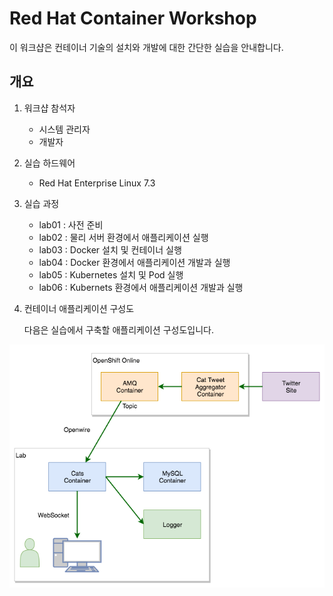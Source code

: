 # Red Hat Container Workshop

이 워크샵은 컨테이너 기술의 설치와 개발에 대한 간단한 실습을 안내합니다. 


## 개요

1. 워크샵 참석자

    * 시스템 관리자
    * 개발자 

2. 실습 하드웨어 

    * Red Hat Enterprise Linux 7.3 
 
3. 실습 과정
  
    * lab01 : 사전 준비 
    * lab02 : 물리 서버 환경에서 애플리케이션 실행
    * lab03 : Docker 설치 및 컨테이너 실행
    * lab04 : Docker 환경에서 애플리케이션 개발과 실행
    * lab05 : Kubernetes 설치 및 Pod 실행 
    * lab06 : Kubernets 환경에서 애플리케이션 개발과 실행

4. 컨테이너 애플리케이션 구성도

    다음은 실습에서 구축할 애플리케이션 구성도입니다.

![00-container-workshop-total.png](./img/00-container-workshop-total.png)

  














